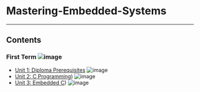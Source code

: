 # Mastering-Embedded-Systems

---

## Contents

### First Term ![image](https://progress-bar.dev/75/?title=In_Progress&color=ff00ff)

- [Unit 1: Diploma Prerequisites](https://github.com/Mo3az99/Mastering-Embedded-Systems) ![image](https://progress-bar.dev/100/?title=No_Assignments&color=bababa)
- [Unit 2: C Programming](https://github.com/Mo3az99/Mastering-Embedded-Systems/tree/main/C%20Programming)) ![image](https://progress-bar.dev/100/)
- [Unit 3: Embedded C](https://github.com/Mo3az99/Mastering-Embedded-Systems/tree/main/Embedded%20C)) ![image](https://progress-bar.dev/90/)
